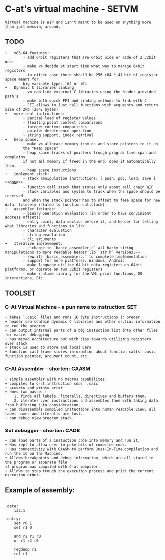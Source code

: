 # C-at's virtual machine - SETVM
    Virtual machine is WIP and isn't meant to be used on anything more than just messing around.

## TODO
    +   x86-64 features:
            - add 64bit registers that are 64bit wide or made of 2 32bit one.
            - make vm decide at start time what way to manage 64bit registers
            - in either case there should be 256 (64 * 4) bit of register space meant for 
            big variable types f64 or i64
    +   Dynamic C libraries linking
            - vm can link external C libraries using the header provided path's 
            - make both quick FFI and binding methods to link with C
            - FFI allows to Just call functions with arguments and return size of 2kb (2048 bytes)
    +   more real instructions:
            - parital load of register values
            - floating point context comparisons
            - integer context comparisons
            - pointer dereference operation
            - string support, index retrival
    +   heap space:
            - make vm allocate memory from os and store pointers to it on
            the "Heap space"
            - heap space tracks of pointers trough program live span and complains
            if not all memory if freed in the end, does it automatically then.
            - heap space instuctions
    +   implement stack:
            - stack manipulation instructions: [ push, pop, load, save ] **DONE**
            - function call stack that stores only about call chain WIP
            - stack variables and system to track when the space should be reserved 
            and when the stack pointer has to offset to free space for new data. (closely related to function callstack)
    +   assembler features:
            - binary operation evaluation (in order to have convinient address offsets)
            - entry point, data section before it, and header for telling what libraries and functions to link
            - character evaluation
            - string evaulation
            - cli arguments
    +   Iterative improvement:
            - ~~change in `basic_assembler.c` all hacky string manipulations to more readable header lib `str.h` versions.~~
            - rewrite `basic_assembler.c` to complete implementation
            - support for more platforms: Windows, Android
            - make language utilize 64 bit data registers on 64bit platforms, or operate on two 32bit registers
            - make runtime library for the VM: print functions, OS interactions, Etc.

## TOOLSET

### C-At Virtual Machine - a pun name to instruction: SET
    + takes `.caic` files and runs 16 byte instructions in oreder.
    + header can contain dynamic C libraries and other crutial information to run the program.
    + can output internal parts of a big instuction list into other files for easier debugging
    + has mixed architecture but with bias towards utilizing registers over stack
    + stack is used to store and local vars
    + function call frame stores inforamtion about function calls: basic function pointer, argument count, etc.

### C-At Assembler - shorten: CAASM
    + simple assembler with no macros capabilites.
    + compiles to C-at instruction code `.caic` 
    + asserts and prints error 
    + does two passes :
        1. finds all labels, literalls, directives and buffers them.
        2. iterates over instructions and assembles them with taking data from buffering into consideration.
    + can disassemble compiled instuctions into human readable view. all label names and literalls are lost.
    + can debug view program stack.

### Set debugger - shorten: CADB
    + Can load parts of a instuction code into memory and run it.
    + Has repl to allow user to poke bits of compiled code.
    + Has connectivity with CAASM to perform Just-In-Time compilation and run the IC on the Machine.
    + Allows breakpoints and debug information, which are all stored in the program or separate file
    if program was compiled with C-at compiler.
    + Allows to step trough the execution process and print the current execution order.

## Example of assembly:

```

.data:
    i32:1

.entry:
	set r0 1
	set r1 0

	and r2 r1 r0 
	or r1 r2 r0
	
	regdump r1
	ret r1
```
